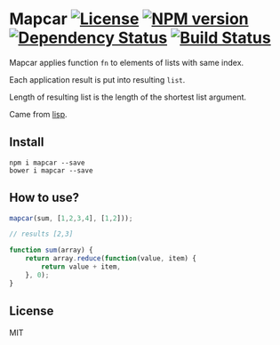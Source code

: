 # Mapcar [![License][LicenseIMGURL]][LicenseURL] [![NPM version][NPMIMGURL]][NPMURL] [![Dependency Status][DependencyStatusIMGURL]][DependencyStatusURL] [![Build Status][BuildStatusIMGURL]][BuildStatusURL]

Mapcar applies function `fn` to elements of lists with same index.

Each application result is put into resulting `list`.

Length of resulting list is the length of the shortest list argument.

Came from [lisp](http://jtra.cz/stuff/lisp/sclr/mapcar.html).

## Install

```
npm i mapcar --save
bower i mapcar --save
```

## How to use?

```js
mapcar(sum, [1,2,3,4], [1,2]));

// results [2,3]

function sum(array) {
    return array.reduce(function(value, item) {
        return value + item,
    }, 0);
}

```

## License

MIT

[NPMIMGURL]:                https://img.shields.io/npm/v/mapcar.svg?style=flat
[BuildStatusIMGURL]:        https://img.shields.io/travis/coderaiser/mapcar/master.svg?style=flat
[DependencyStatusIMGURL]:   https://img.shields.io/gemnasium/coderaiser/mapcar.svg?style=flat
[LicenseIMGURL]:            https://img.shields.io/badge/license-MIT-317BF9.svg?style=flat
[NPMURL]:                   https://npmjs.org/package/mapcar "npm"
[BuildStatusURL]:           https://travis-ci.org/coderaiser/mapcar  "Build Status"
[DependencyStatusURL]:      https://gemnasium.com/coderaiser/mapcar "Dependency Status"
[LicenseURL]:               https://tldrlegal.com/license/mit-license "MIT License"

